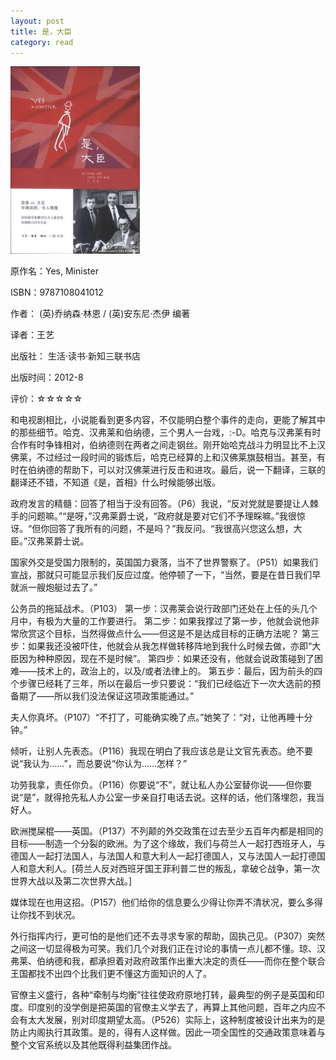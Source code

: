 ```yaml
---
layout: post
title: 是，大臣
category: read
---
```

<img src="/images/2013/03/9787108041012-207x300.jpg" alt="9787108041012" width="207" height="300" class="cover" />

原作名：Yes, Minister

ISBN：9787108041012

作者： (英)乔纳森·林恩 / (英)安东尼·杰伊 编著 

译者：王艺

出版社： 生活·读书·新知三联书店

出版时间：2012-8

评价：☆☆☆☆☆

和电视剧相比，小说能看到更多内容，不仅能明白整个事件的走向，更能了解其中的那些细节。哈克、汉弗莱和伯纳德，三个男人一台戏，:-D。哈克与汉弗莱有时合作有时争锋相对，伯纳德则在两者之间走钢丝。刚开始哈克战斗力明显比不上汉佛莱，不过经过一段时间的锻炼后，哈克已经算的上和汉佛莱旗鼓相当。甚至，有时在伯纳德的帮助下，可以对汉佛莱进行反击和进攻。最后，说一下翻译，三联的翻译还不错，不知道《是，首相》什么时候能够出版。

政府发言的精髓：回答了相当于没有回答。（P6）我说，“反对党就是要提让人棘手的问题嘛。”“是呀，”汉弗莱爵士说，“政府就是要对它们不予理睬嘛。”我很惊讶。“但你回答了我所有的问题，不是吗？”我反问。“我很高兴您这么想，大臣。”汉弗莱爵士说。

国家外交是受国力限制的，英国国力衰落，当不了世界警察了。（P51）如果我们宣战，那就只可能显示我们反应过度。他停顿了一下，“当然，要是在昔日我们早就派一艘炮艇过去了。”

公务员的拖延战术。（P103）
第一步：汉弗莱会说行政部门还处在上任的头几个月中，有极为大量的工作要进行。
第二步：如果我撑过了第一步，他就会说他非常欣赏这个目标，当然得做点什么——但这是不是达成目标的正确方法呢？
第三步：如果我还没被吓住，他就会从我怎样做转移阵地到我什么时候去做，亦即“大臣因为种种原因，现在不是时候”。
第四步：如果还没有，他就会说政策碰到了困难——技术上的，政治上的，以及/或者法律上的。
第五步：最后，因为前头的四个步骤已经耗了三年，所以在最后一步只要说：“我们已经临近下一次大选前的预备期了——所以我们没法保证这项政策能通过。”

夫人你真坏。（P107）“不打了，可能确实晚了点。”她笑了：“对，让他再睡十分钟。”

倾听，让别人先表态。（P116）我现在明白了我应该总是让文官先表态。绝不要说“我认为……”，而总要说“你认为……怎样？”

功劳我拿，责任你负。（P116）你要说“不”，就让私人办公室替你说——但你要说“是”，就得抢先私人办公室一步亲自打电话去说。这样的话，他们落埋怨，我当好人。

欧洲搅屎棍——英国。（P137）不列颠的外交政策在过去至少五百年内都是相同的目标——制造一个分裂的欧洲。为了这个缘故，我们与荷兰人一起打西班牙人，与德国人一起打法国人，与法国人和意大利人一起打德国人，又与法国人一起打德国人和意大利人。[荷兰人反对西班牙国王菲利普二世的叛乱，拿破仑战争，第一次世界大战以及第二次世界大战。]

媒体现在也用这招。（P157）他们给你的信息要么少得让你弄不清状况，要么多得让你找不到状况。

外行指挥内行，更可怕的是他们还不去寻求专家的帮助，固执己见。（P307）突然之间这一切显得极为可笑。我们几个对我们正在讨论的事情一点儿都不懂。琼、汉弗莱、伯纳德和我，都承担着对政府政策作出重大决定的责任——而你在整个联合王国都找不出四个比我们更不懂这方面知识的人了。

官僚主义盛行，各种“牵制与均衡”往往使政府原地打转，最典型的例子是英国和印度。印度别的没学倒是把英国的官僚主义学去了，再算上其他问题，百年之内应不会有太大发展，别对印度期望太高。（P526）实际上，这种制度被设计出来为的是防止内阁执行其政策。是的，得有人这样做。因此一项全国性的交通政策意味着与整个文官系统以及其他既得利益集团作战。
